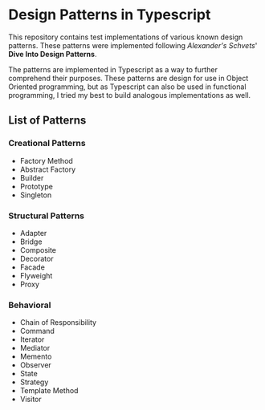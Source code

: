 # Design Patterns in Typescript

This repository contains test implementations of various known design patterns. These patterns were implemented following *Alexander's Schvets*' **Dive Into Design Patterns**.

The patterns are implemented in Typescript as a way to further comprehend their purposes. These patterns are design for use in Object Oriented programming, but as Typescript can also be used in functional programming, I tried my best to build analogous implementations as well.

## List of Patterns

### Creational Patterns

- Factory Method
- Abstract Factory
- Builder
- Prototype
- Singleton

### Structural Patterns

- Adapter
- Bridge
- Composite
- Decorator
- Facade
- Flyweight
- Proxy

### Behavioral

- Chain of Responsibility
- Command
- Iterator
- Mediator
- Memento
- Observer
- State
- Strategy
- Template Method
- Visitor
